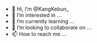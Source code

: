 - 👋 Hi, I’m @KangKebun_
- 👀 I’m interested in ...
- 🌱 I’m currently learning ...
- 💞️ I’m looking to collaborate on ...
- 📫 How to reach me ...

<!---
Lody-Tambak/Lody-Tambak is a ✨ special ✨ repository because its `README.md` (this file) appears on your GitHub profile.
You can click the Preview link to take a look at your changes.
--->
